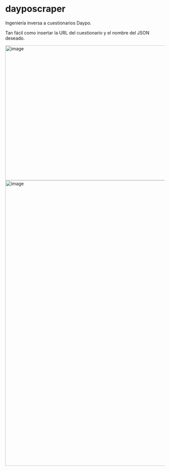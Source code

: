 # dayposcraper
Ingeniería inversa a cuestionarios Daypo.


Tan fácil como insertar la URL del cuestionario y el nombre del JSON deseado.

<img width="592" height="425" alt="image" src="https://github.com/user-attachments/assets/d4ce8606-56df-435a-a424-1d017d3f528d" /><img width="912" height="899" alt="image" src="https://github.com/user-attachments/assets/d899c281-f685-406e-9154-f8b03e7c1bf5" />
